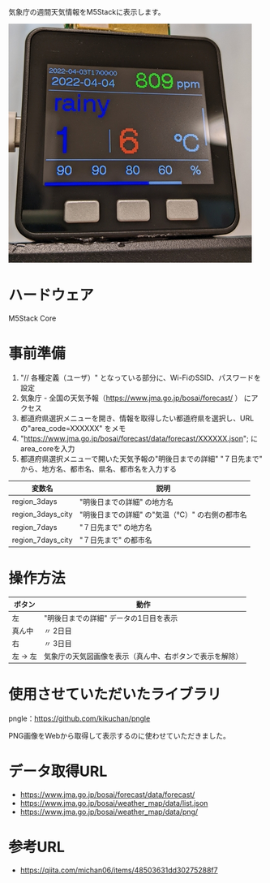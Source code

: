 気象庁の週間天気情報をM5Stackに表示します。  

![サンプル](sample.jpg "サンプル")

# ハードウェア
M5Stack Core

# 事前準備

1. "// 各種定義（ユーザ）" となっている部分に、Wi-FiのSSID、パスワードを設定
1. 気象庁 - 全国の天気予報（https://www.jma.go.jp/bosai/forecast/ ） にアクセス
1. 都道府県選択メニューを開き、情報を取得したい都道府県を選択し、URLの"area_code=XXXXXX" をメモ
1. "https://www.jma.go.jp/bosai/forecast/data/forecast/XXXXXX.json"; にarea_coreを入力
1. 都道府県選択メニューで開いた天気予報の"明後日までの詳細" "７日先まで" から、地方名、都市名、県名、都市名を入力する

|変数名|説明|
|-|-|
|region_3days|"明後日までの詳細" の地方名|
|region_3days_city|"明後日までの詳細" の"気温（℃）" の右側の都市名|
|region_7days|"７日先まで" の地方名|
|region_7days_city|"７日先まで" の都市名|

# 操作方法

|ボタン|動作|
|-|-|
|左|"明後日までの詳細" データの1日目を表示|
|真ん中|〃 2日目|
|右|〃 3日目|
|左 → 左|気象庁の天気図画像を表示（真ん中、右ボタンで表示を解除）|

# 使用させていただいたライブラリ
pngle：https://github.com/kikuchan/pngle  

PNG画像をWebから取得して表示するのに使わせていただきました。

# データ取得URL
* https://www.jma.go.jp/bosai/forecast/data/forecast/
* https://www.jma.go.jp/bosai/weather_map/data/list.json
* https://www.jma.go.jp/bosai/weather_map/data/png/

# 参考URL
* https://qiita.com/michan06/items/48503631dd30275288f7